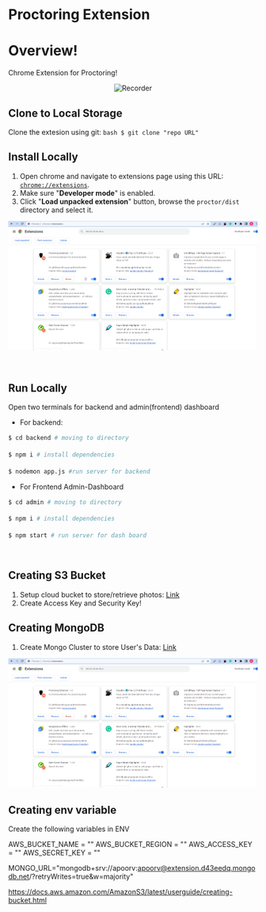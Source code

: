 # Proctoring Extension


#  Overview!
Chrome Extension for Proctoring!

</p>

<p align="center">
  <img width="200px" src="./assets/logo.png" alt="Recorder" />
</p>

## Clone to Local Storage
Clone the extesion using git:
```bash $ git clone "repo URL" ```

## Install Locally

1. Open chrome and navigate to extensions page using this URL: [`chrome://extensions`](chrome://extensions).
1. Make sure "**Developer mode**" is enabled.
1. Click "**Load unpacked extension**" button, browse the `proctor/dist` directory and select it.

![](./assets/dev-guide.png)

<br>

## Run Locally
Open two terminals for backend and admin(frontend) dashboard
- For backend:
```bash
$ cd backend # moving to directory

$ npm i # install dependencies

$ nodemon app.js #run server for backend
```
- For Frontend   Admin-Dashboard
```bash
$ cd admin # moving to directory

$ npm i # install dependencies

$ npm start # run server for dash board
```
<br>




## Creating S3 Bucket

1. Setup cloud bucket to store/retrieve photos: [Link](https://docs.aws.amazon.com/AmazonS3/latest/userguide/creating-bucket.html)
2. Create Access Key and Security Key!


## Creating MongoDB 

1. Create Mongo Cluster to store User's Data: [Link](https://www.mongodb.com/basics/clusters/mongodb-cluster-setup)

![](./assets/dev-guide.png)

## Creating env variable
Create the following variables in ENV

AWS_BUCKET_NAME = ""
AWS_BUCKET_REGION = "" 
AWS_ACCESS_KEY = ""
AWS_SECRET_KEY = ""

MONGO_URL="mongodb+srv://apoorv:apoorv@extension.d43eedq.mongodb.net/?retryWrites=true&w=majority"




https://docs.aws.amazon.com/AmazonS3/latest/userguide/creating-bucket.html
